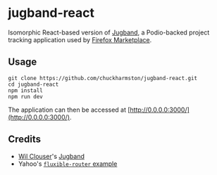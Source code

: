 # jugband-react

Isomorphic React-based version of [Jugband](https://github.com/clouserw/jugband), a Podio-backed project tracking application used by [Firefox Marketplace](https://jugband.paas.allizom.org/). 


## Usage

    git clone https://github.com/chuckharmston/jugband-react.git
    cd jugband-react
    npm install
    npm run dev

The application can then be accessed at [http://0.0.0.0:3000/](http://0.0.0.0:3000/).


## Credits

- [Wil Clouser](http://micropipes.com/blog/)'s [Jugband](https://github.com/clouserw/jugband)
- Yahoo's [`fluxible-router` example](https://github.com/yahoo/flux-examples)
